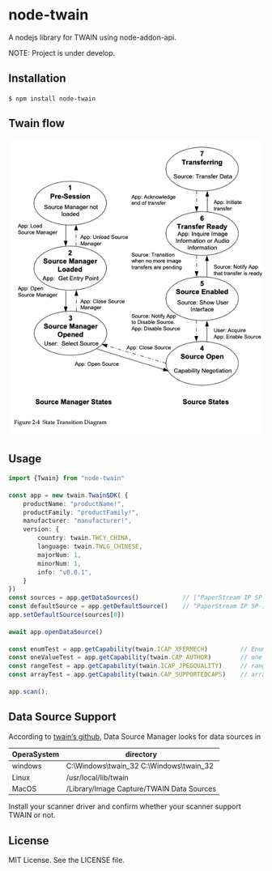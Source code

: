 # node-twain

A nodejs library for TWAIN using node-addon-api.

NOTE: Project is under develop.

## Installation
``$ npm install node-twain``

## Twain flow
![img.png](assets/img.png)

## Usage

```typescript
import {Twain} from "node-twain"

const app = new twain.TwainSDK( {
    productName: "productName!",
    productFamily: "productFamily!",
    manufacturer: "manufacturer!",
    version: {
        country: twain.TWCY_CHINA,
        language: twain.TWLG_CHINESE,
        majorNum: 1,
        minorNum: 1,
        info: "v0.0.1",
    }
})
const sources = app.getDataSources()            // ["PaperStream IP SP-1120N #2"]
const defaultSource = app.getDefaultSource()    // "PaperStream IP SP-1120N #2"
app.setDefaultSource(sources[0])

await app.openDataSource()

const enumTest = app.getCapability(twain.ICAP_XFERMECH)         // Enum
const oneValueTest = app.getCapability(twain.CAP_AUTHOR)        // one value
const rangeTest = app.getCapability(twain.ICAP_JPEGQUALITY)     // range
const arrayTest = app.getCapability(twain.CAP_SUPPORTEDCAPS)    // array

app.scan();
```

## Data Source Support
According to [twain‘s github](https://github.com/twain/twain-dsm/blob/master/TWAIN_DSM/README.txt),
Data Source Manager looks for data sources in

|OperaSystem|directory|
|---|---|
|windows|C:\Windows\twain_32 C:\Windows\twain_32|
|Linux | /usr/local/lib/twain|
|MacOS| /Library/Image Capture/TWAIN Data Sources|

Install your scanner driver and confirm whether your scanner support TWAIN or not.

## License
MIT License. See the LICENSE file.